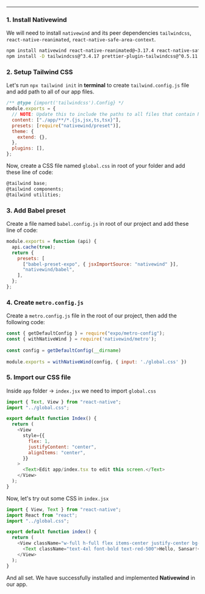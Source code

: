 
---
### 1. Install Nativewind

We will need to install `nativewind` and its peer dependencies `tailwindcss`, `react-native-reanimated`, `react-native-safe-area-context`. 

```bash
npm install nativewind react-native-reanimated@~3.17.4 react-native-safe-area-context@5.4.0
npm install -D tailwindcss@^3.4.17 prettier-plugin-tailwindcss@^0.5.11
```

### 2. Setup Tailwind CSS

Let's run `npx tailwind init` in **terminal** to create `tailwind.config.js` file and add path to all of our app files. 
```js
/** @type {import('tailwindcss').Config} */
module.exports = {
  // NOTE: Update this to include the paths to all files that contain Nativewind classes.
  content: ["./app/**/*.{js,jsx,ts,tsx}"],
  presets: [require("nativewind/preset")],
  theme: {
    extend: {},
  },
  plugins: [],
};
```

Now, create a CSS file named `global.css` in root of your folder and add these line of code: 
```js
@tailwind base;
@tailwind components;
@tailwind utilities;
```

### 3. Add Babel preset

Create a file named `babel.config.js` in root of our project and add these line of code: 
```js
module.exports = function (api) {
  api.cache(true);
  return {
    presets: [
      ["babel-preset-expo", { jsxImportSource: "nativewind" }],
      "nativewind/babel",
    ],
  };
};
```

### 4. Create `metro.config.js`

Create a `metro.config.js` file in the root of our project, then add the following code: 
```js
const { getDefaultConfig } = require("expo/metro-config");
const { withNativeWind } = require('nativewind/metro');
 
const config = getDefaultConfig(__dirname)
 
module.exports = withNativeWind(config, { input: './global.css' })
```

### 5. Import our CSS file

Inside `app` folder -> `index.jsx` we need to import `global.css`

```js
import { Text, View } from "react-native";
import "../global.css";

export default function Index() {
  return (
    <View
      style={{
        flex: 1,
        justifyContent: "center",
        alignItems: "center",
      }}
    >
      <Text>Edit app/index.tsx to edit this screen.</Text>
    </View>
  );
}
```

Now, let's try out some CSS in `index.jsx`

```js
import { View, Text } from "react-native";
import React from "react";
import "../global.css";

export default function index() {
  return (
    <View className="w-full h-full flex items-center justify-center bg-white">
      <Text className="text-4xl font-bold text-red-500">Hello, Sansar!</Text>
    </View>
  );
}
```


And all set. We have successfully installed and implemented **Nativewind** in our app. 